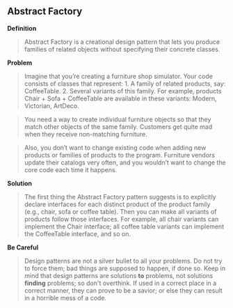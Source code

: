 
Abstract Factory
-----------------

**Definition**
> Abstract Factory is a creational design pattern that lets you produce families of related objects without specifying their concrete classes. 

**Problem**

> Imagine that you’re creating a furniture shop simulator. Your code consists of classes that represent: 1. A family of related products, say: CoffeeTable. 2. Several variants of this family. For example, products Chair + Sofa + CoffeeTable are available in these variants: Modern, Victorian, ArtDeco.

> You need a way to create individual furniture objects so that they match other objects of the same family. Customers get quite mad when they receive non-matching furniture.

> Also, you don’t want to change existing code when adding new products or families of products to the program. Furniture vendors update their catalogs very often, and you wouldn’t want to change the core code each time it happens.

**Solution**

> The first thing the Abstract Factory pattern suggests is to explicitly declare interfaces for each distinct product of the product family (e.g., chair, sofa or coffee table). Then you can make all variants of products follow those interfaces. For example, all chair variants can implement the Chair interface; all coffee table variants can implement the CoffeeTable interface, and so on.

**Be Careful**
> Design patterns are not a silver bullet to all your problems. Do not try to force them; bad things are supposed to happen, if done so. Keep in mind that design patterns are solutions **to** problems, not solutions **finding** problems; so don't overthink.  If used in a correct place in a correct manner, they can prove to be a savior; or else they can result in a horrible mess of a code.